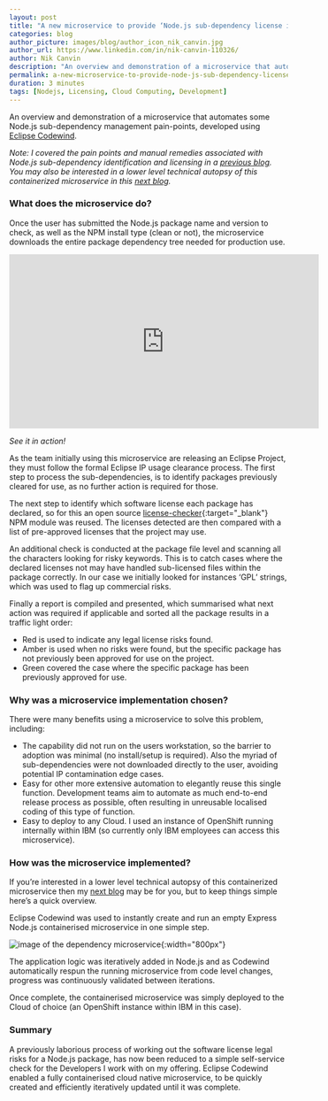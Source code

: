 ```yaml
---
layout: post
title: "A new microservice to provide ‘Node.js sub-dependency license insights’"
categories: blog
author_picture: images/blog/author_icon_nik_canvin.jpg
author_url: https://www.linkedin.com/in/nik-canvin-110326/
author: Nik Canvin
description: "An overview and demonstration of a microservice that automates some Node.js sub-dependency management pain-points, developed using Eclipse Codewind. Note: I covered the pain points and manual..."
permalink: a-new-microservice-to-provide-node-js-sub-dependency-license-insights.html
duration: 3 minutes
tags: [Nodejs, Licensing, Cloud Computing, Development]
---
```


An overview and demonstration of a microservice that automates some Node.js sub-dependency management pain-points, developed using [Eclipse Codewind](http://ibm.biz/eclipse-cw01).

*Note: I covered the pain points and manual remedies associated with Node.js sub-dependency identification and licensing in a [previous blog](/codewind/checking-node-js-sub-dependencies-licenses-for-usage-and-redistribution.html). You may also be interested in a lower level technical autopsy of this containerized microservice in this [next blog](/codewind/a-technical-autopsy-of-a-containerized-node-js-dependency-insights-microservice-application.html).*

### What does the microservice do?
Once the user has submitted the Node.js package name and version to check, as well as the NPM install type (clean or not), the microservice downloads the entire package dependency tree needed for production use.

<div style="text-align: center;"><iframe width="560" height="315" src="https://www.youtube.com/embed/zUiVekFCs-w" frameborder="0" allow="accelerometer; autoplay; encrypted-media; gyroscope; picture-in-picture" allowfullscreen></iframe></div>

*See it in action!*

As the team initially using this microservice are releasing an Eclipse Project, they must follow the formal Eclipse IP usage clearance process. The first step to process the sub-dependencies, is to identify packages previously cleared for use, as no further action is required for those.

The next step to identify which software license each package has declared, so for this an open source [license-checker](https://www.npmjs.com/package/license-checker){:target="_blank"} NPM module was reused. The licenses detected are then compared with a list of pre-approved licenses that the project may use.

An additional check is conducted at the package file level and scanning all the characters looking for risky keywords. This is to catch cases where the declared licenses not may have handled sub-licensed files within the package correctly. In our case we initially looked for instances ‘GPL’ strings, which was used to flag up commercial risks.

Finally a report is compiled and presented, which summarised what next action was required if applicable and sorted all the package results in a traffic light order:
- Red is used to indicate any legal license risks found.
- Amber is used when no risks were found, but the specific package has not previously been approved for use on the project.
- Green covered the case where the specific package has been previously approved for use.

### Why was a microservice implementation chosen?
There were many benefits using a microservice to solve this problem, including:
- The capability did not run on the users workstation, so the barrier to adoption was minimal (no install/setup is required). Also the myriad of sub-dependencies were not downloaded directly to the user, avoiding potential IP contamination edge cases.
- Easy for other more extensive automation to elegantly reuse this single function. Development teams aim to automate as much end-to-end release process as possible, often resulting in unreusable localised coding of this type of function.
- Easy to deploy to any Cloud. I used an instance of OpenShift running internally within IBM (so currently only IBM employees can access this microservice).

### How was the microservice implemented?
If you’re interested in a lower level technical autopsy of this containerized microservice then my [next blog](/codewind/a-technical-autopsy-of-a-containerized-node-js-dependency-insights-microservice-application.html) may be for you, but to keep things simple here’s a quick overview.

Eclipse Codewind was used to instantly create and run an empty Express Node.js containerised microservice in one simple step.

![image of the dependency microservice](images/blog/newmicroservicedependencies_1.png){:width="800px"}

The application logic was iteratively added in Node.js and as Codewind automatically respun the running microservice from code level changes, progress was continuously validated between iterations.

Once complete, the containerised microservice was simply deployed to the Cloud of choice (an OpenShift instance within IBM in this case).

### Summary
A previously laborious process of working out the software license legal risks for a Node.js package, has now been reduced to a simple self-service check for the Developers I work with on my offering. Eclipse Codewind enabled a fully containerised cloud native microservice, to be quickly created and efficiently iteratively updated until it was complete.